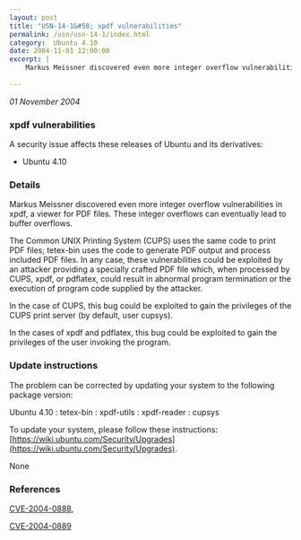 ```yaml
---
layout: post
title: "USN-14-1&#58; xpdf vulnerabilities"
permalink: /usn/usn-14-1/index.html
category:  Ubuntu 4.10
date: 2004-11-01 12:00:00
excerpt: |
    Markus Meissner discovered even more integer overflow vulnerabilities in xpdf, a viewer for PDF files. These integer overflows can eventually lead to buffer overflows.
    
--- 
```

 
 

*01 November 2004*

### xpdf vulnerabilities

A security issue affects these releases of Ubuntu and its derivatives:

* Ubuntu 4.10

### Details

Markus Meissner discovered even more integer overflow vulnerabilities in xpdf, a viewer for PDF files. These integer overflows can eventually lead to buffer overflows.

The Common UNIX Printing System (CUPS) uses the same code to print PDF files; tetex-bin uses the code to generate PDF output and process included PDF files. In any case, these vulnerabilities could be exploited by an attacker providing a specially crafted PDF file which, when processed by CUPS, xpdf, or pdflatex, could result in abnormal program termination or the execution of program code supplied by the attacker.

In the case of CUPS, this bug could be exploited to gain the privileges of the CUPS print server (by default, user cupsys).

In the cases of xpdf and pdflatex, this bug could be exploited to gain the privileges of the user invoking the program.

### Update instructions

The problem can be corrected by updating your system to the following package version:

Ubuntu 4.10
 : tetex-bin 
 : xpdf-utils 
 : xpdf-reader 
 : cupsys 

To update your system, please follow these instructions: [https://wiki.ubuntu.com/Security/Upgrades](https://wiki.ubuntu.com/Security/Upgrades).

None

### References

 
 [CVE-2004-0888](http://people.ubuntu.com/~ubuntu-security/cve/CVE-2004-0888), 

 [CVE-2004-0889](http://people.ubuntu.com/~ubuntu-security/cve/CVE-2004-0889)
 

